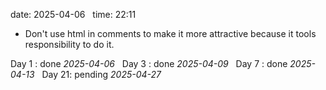 date: 2025-04-06  
time: 22:11  

- Don't use html in comments to make it more attractive because it tools responsibility to do it.

Day 1 : done *2025-04-06*  
Day 3 : done *2025-04-09*  
Day 7 : done *2025-04-13*  
Day 21: pending *2025-04-27*